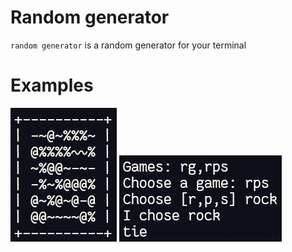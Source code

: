 # Random generator
`random generator` is a random generator for your terminal

# Examples
![random generator](.img/rg.jpg "RG")
![rock paper scissors](.img/rps.jpg "RPS")

